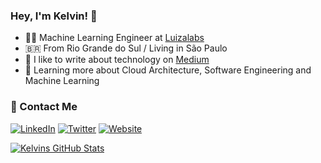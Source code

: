### Hey, I'm Kelvin! 👋

- :technologist: Machine Learning Engineer at [Luizalabs](https://github.com/luizalabs/)
- :brazil: From Rio Grande do Sul / Living in São Paulo
- :notebook: I like to write about technology on [Medium](https://medium.com/@kelvin_sp)
- :seedling: Learning more about Cloud Architecture, Software Engineering and Machine Learning

### :handshake: Contact Me

<a href="https://br.linkedin.com/in/kelvinsprado"><img alt="LinkedIn" src="https://img.shields.io/badge/LinkedIn-kelvinsprado-blue?style=flat-square&logo=linkedin"></a>
<a href="https://twitter.com/kelvinsprado"><img alt="Twitter" src="https://img.shields.io/badge/Twitter-kelvinsprado-blue?style=flat-square&logo=twitter"></a>
<a href="https://kelvins.github.io/"><img alt="Website" src="https://img.shields.io/badge/Webpage-kelvins-blue?style=flat-square&logo=google-chrome"></a>

[![Kelvins GitHub Stats](https://github-readme-stats.vercel.app/api?username=kelvins&show_icons=true&theme=tokyonight)](https://github.com/kelvins)
